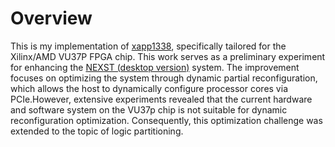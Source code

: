 # Overview
This is my implementation of [xapp1338](https://docs.amd.com/r/en-US/xapp1338-fast-partial-reconfiguration-pci-express), specifically tailored for the Xilinx/AMD VU37P FPGA chip.
This work serves as a preliminary experiment for enhancing the [NEXST (desktop version)](https://github.com/CaptainNemo11/NEXST_desktop_version) system. The improvement focuses on optimizing the system through dynamic partial reconfiguration, which allows the host to dynamically configure processor cores via PCIe.However, extensive experiments revealed that the current hardware and software system on the VU37p chip is not suitable for dynamic reconfiguration optimization. Consequently, this optimization challenge was extended to the topic of logic partitioning.

